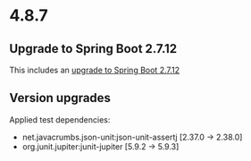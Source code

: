 # 4.8.7

## Upgrade to Spring Boot 2.7.12

This includes an [upgrade to Spring Boot 2.7.12](https://github.com/spring-projects/spring-boot/releases/tag/v2.7.12)


## Version upgrades

Applied test dependencies:
 - net.javacrumbs.json-unit:json-unit-assertj [2.37.0 -> 2.38.0]
 - org.junit.jupiter:junit-jupiter [5.9.2 -> 5.9.3]

